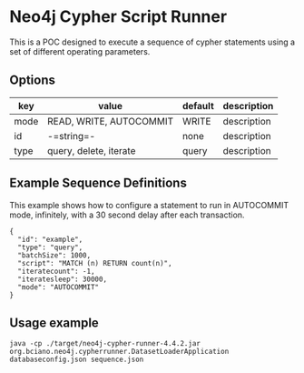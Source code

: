 # Neo4j Cypher Script Runner

This is a POC designed to execute a sequence of cypher statements using a set of different operating parameters.

## Options

| key  | value  | default  | description
|---|---|---|---|
| mode  |  READ, WRITE, AUTOCOMMIT | WRITE | description  |  
| id | -=string=-  | none | description  |    
| type  | query, delete, iterate  | query |description  |   

## Example Sequence Definitions

This example shows how to configure a statement to run in AUTOCOMMIT mode, infinitely, with a 30 second delay after each transaction.
```
{
  "id": "example",
  "type": "query",
  "batchSize": 1000,
  "script": "MATCH (n) RETURN count(n)",
  "iteratecount": -1,
  "iteratesleep": 30000,
  "mode": "AUTOCOMMIT"
}
```

## Usage example

```
java -cp ./target/neo4j-cypher-runner-4.4.2.jar org.bciano.neo4j.cypherrunner.DatasetLoaderApplication databaseconfig.json sequence.json
```